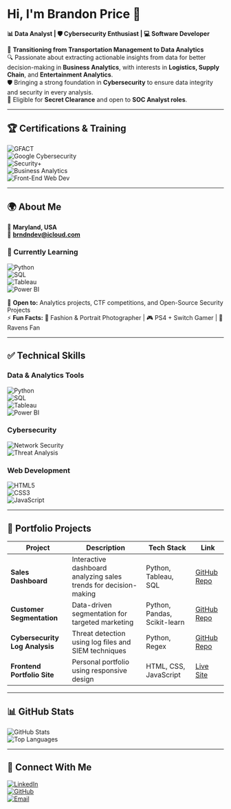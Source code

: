 # Hi, I'm Brandon Price 👋  

**📊 Data Analyst | 🛡️ Cybersecurity Enthusiast | 💻 Software Developer**  

🚀 **Transitioning from Transportation Management to Data Analytics**  
🔍 Passionate about extracting actionable insights from data for better decision-making in **Business Analytics**, with interests in **Logistics, Supply Chain**, and **Entertainment Analytics**.  
🛡️ Bringing a strong foundation in **Cybersecurity** to ensure data integrity and security in every analysis.  
🔑 Eligible for **Secret Clearance** and open to **SOC Analyst roles**.  

---

## 🏆 **Certifications & Training**  
![GFACT](https://img.shields.io/badge/GFACT-Certified-success?style=flat-square)  
![Google Cybersecurity](https://img.shields.io/badge/Google%20Cybersecurity-In%20Progress-yellow?style=flat-square)  
![Security+](https://img.shields.io/badge/CompTIA%20Security+-In%20Progress-yellow?style=flat-square)  
![Business Analytics](https://img.shields.io/badge/Udacity%20OneTen%20Business%20Analytics%20ND-Certified-success?style=flat-square)  
![Front-End Web Dev](https://img.shields.io/badge/Udacity%20OneTen%20Front--End%20Web%20Dev%20ND-Certified-success?style=flat-square)    

---

## 🌍 **About Me**  
📍 **Maryland, USA**  
📧 **brndndev@icloud.com**  

### 🧠 Currently Learning  
![Python](https://img.shields.io/badge/Python-3776AB?logo=python&logoColor=white)  
![SQL](https://img.shields.io/badge/SQL-336791?logo=postgresql&logoColor=white)  
![Tableau](https://img.shields.io/badge/Tableau-1F77B4?logo=tableau&logoColor=white)  
![Power BI](https://img.shields.io/badge/PowerBI-F2C811?logo=powerbi&logoColor=black)  

🤝 **Open to:** Analytics projects, CTF competitions, and Open-Source Security Projects  
⚡ **Fun Facts:** 📸 Fashion & Portrait Photographer | 🎮 PS4 + Switch Gamer | 🏈 Ravens Fan  

---

## ✅ **Technical Skills**  

### **Data & Analytics Tools**  
![Python](https://img.shields.io/badge/Python-3776AB?style=flat-square&logo=python&logoColor=white)  
![SQL](https://img.shields.io/badge/SQL-336791?style=flat-square&logo=postgresql&logoColor=white)  
![Tableau](https://img.shields.io/badge/Tableau-1F77B4?style=flat-square&logo=tableau&logoColor=white)  
![Power BI](https://img.shields.io/badge/PowerBI-F2C811?style=flat-square&logo=powerbi&logoColor=black)  

### **Cybersecurity**  
![Network Security](https://img.shields.io/badge/Network%20Security-blue?style=flat-square)  
![Threat Analysis](https://img.shields.io/badge/Threat%20Analysis-purple?style=flat-square)  

### **Web Development**  
![HTML5](https://img.shields.io/badge/HTML5-E34F26?style=flat-square&logo=html5&logoColor=white)  
![CSS3](https://img.shields.io/badge/CSS3-1572B6?style=flat-square&logo=css3&logoColor=white)  
![JavaScript](https://img.shields.io/badge/JavaScript-F7DF1E?style=flat-square&logo=javascript&logoColor=black)  

---

## 📂 **Portfolio Projects**  
| Project | Description | Tech Stack | Link |
|---------|------------|-----------|------|
| **Sales Dashboard** | Interactive dashboard analyzing sales trends for decision-making | Python, Tableau, SQL | [GitHub Repo](#) |
| **Customer Segmentation** | Data-driven segmentation for targeted marketing | Python, Pandas, Scikit-learn | [GitHub Repo](#) |
| **Cybersecurity Log Analysis** | Threat detection using log files and SIEM techniques | Python, Regex | [GitHub Repo](#) |
| **Frontend Portfolio Site** | Personal portfolio using responsive design | HTML, CSS, JavaScript | [Live Site](#) |

---

## 📊 **GitHub Stats**  

![GitHub Stats](https://github-readme-stats.vercel.app/api?username=brndndev&show_icons=true&theme=radical)  
![Top Languages](https://github-readme-stats.vercel.app/api/top-langs/?username=brndndev&layout=compact&theme=radical)  

---

## 🔗 **Connect With Me**  
[![LinkedIn](https://img.shields.io/badge/LinkedIn-0077B5?logo=linkedin&logoColor=white)](https://linkedin.com/in/your-profile)  
[![GitHub](https://img.shields.io/badge/GitHub-181717?logo=github&logoColor=white)](https://github.com/brndndev)  
[![Email](https://img.shields.io/badge/Email-brndndev%40icloud.com-red?logo=gmail&logoColor=white)](mailto:brndndev@icloud.com)  
